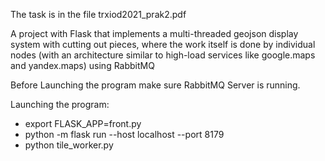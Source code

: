 The task is in the file trxiod2021_prak2.pdf

A project with Flask that implements a multi-threaded geojson display system with cutting out pieces, where the work 
itself is done by individual nodes (with an architecture similar to high-load services like google.maps and yandex.maps)
using RabbitMQ

Before Launching the program make sure RabbitMQ Server is running.

Launching the program:
* export FLASK_APP=front.py
* python -m flask run --host localhost --port 8179
* python tile_worker.py

